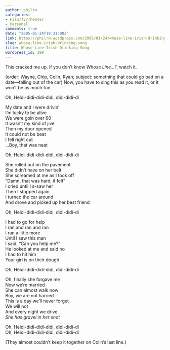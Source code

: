 ```yaml
---
author: philrw
categories:
- Film/TV/Theater
- Personal
comments: true
date: "2005-01-24T19:31:00Z"
link: https://philrw.wordpress.com/2005/01/24/whose-line-irish-drinking-song/
slug: whose-line-irish-drinking-song
title: Whose Line—Irish Drinking Song
wordpress_id: 389
---
```


This cracked me up. If you don’t know _Whose Line...?_, watch it.

(order: Wayne, Chip, Colin, Ryan; subject: something that could go bad on a date—falling out of the car) Now, you have to sing this as you read it, or it won’t be as much fun.

Oh, Heidi-didi-didi-didi, didi-didi-di

My date and I were drivin’  
I’m lucky to be alive  
We were goin over 60  
It wasn’t my kind of jive  
Then my door opened  
It could not be beat  
I fell right out  
...Boy, that was neat

Oh, Heidi-didi-didi-didi, didi-didi-di

She rolled out on the pavement  
She didn’t have on her belt  
She screamed at me as I took off  
“Damn, that was hard, it felt”  
I cried until I s-saw her  
Then I stopped again  
I turned the car around  
And drove and picked up her best friend

Oh, Heidi-didi-didi-didi, didi-didi-di

I had to go for help  
I ran and ran and ran  
I ran a little more  
Until I saw this man  
I said, “Can you help me?”  
He looked at me and said no  
I had to hit him  
Your girl is on their dough

Oh, Heidi-didi-didi-didi, didi-didi-di

Oh, finally she forgave me  
Now we’re married  
She can almost walk now  
Boy, we are not harried  
This is a day we’ll never forget  
We will not  
And every night we drive  
_She has gravel in her snot_

Oh, Heidi-didi-didi-didi, didi-didi-di  
Oh, Heidi-didi-didi-didi, didi-didi-di

(They almost couldn’t keep it together on Colin’s last line.)
